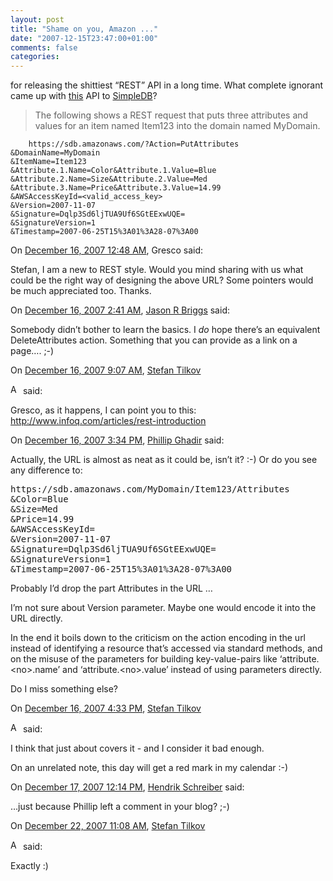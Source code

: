 ```yaml
---
layout: post
title: "Shame on you, Amazon ..."
date: "2007-12-15T23:47:00+01:00"
comments: false
categories: 
---
```


<p>for releasing the shittiest &#8220;REST&#8221; API in a long time. What complete ignorant came up with <a href="http://docs.amazonwebservices.com/AmazonSimpleDB/2007-11-07/DeveloperGuide/?">this</a> API to <a href="http://www.amazon.com/b/ref=sc_fe_c_1_3435361_1?ie=UTF8&amp;node=342335011&amp;no=3435361&amp;me=A36L942TSJ2AJA">SimpleDB</a>?</p>

<blockquote>
<p>The following shows a REST request that puts three attributes and values for an item named Item123 into the domain named MyDomain.</p>
</blockquote>

<pre><code>    https://sdb.amazonaws.com/?Action=PutAttributes
&amp;DomainName=MyDomain
&amp;ItemName=Item123
&amp;Attribute.1.Name=Color&amp;Attribute.1.Value=Blue
&amp;Attribute.2.Name=Size&amp;Attribute.2.Value=Med
&amp;Attribute.3.Name=Price&amp;Attribute.3.Value=14.99
&amp;AWSAccessKeyId=&lt;valid_access_key&gt;
&amp;Version=2007-11-07
&amp;Signature=Dqlp3Sd6ljTUA9Uf6SGtEExwUQE=
&amp;SignatureVersion=1
&amp;Timestamp=2007-06-25T15%3A01%3A28-07%3A00
</code></pre>

<section class="comments">



<div class="comment" id="comment-1538">
On <a href="#comment-1538" title="Permalink to this comment">December 16, 2007 12:48 AM</a>, Gresco
said:
<p>Stefan, I am a new to REST style. Would you mind sharing with us what could be the right way of designing the above URL? Some pointers would be much appreciated too. Thanks.</p>


<div class="comment" id="comment-1539">
On <a href="#comment-1539" title="Permalink to this comment">December 16, 2007  2:41 AM</a>, <a href="http://www.briggs.net.nz/log" title="http://www.briggs.net.nz/log" rel="nofollow">Jason R Briggs</a>
said:
<p>Somebody didn&#8217;t bother to learn the basics.  I <em>do</em> hope there&#8217;s an equivalent DeleteAttributes action.  Something that you can provide as a link on a page&#8230;. ;-)</p>


<div class="comment" id="comment-1540">
On <a href="#comment-1540" title="Permalink to this comment">December 16, 2007  9:07 AM</a>, <a href="/blog/st/">Stefan Tilkov</a>

<a href="/blog/st/" class="commenter-profile"><img src="/mt4/mt-static/images/comment/mt_logo.png" height="16" alt="Author Profile Page" width="16" /></a>
said:
<p>Gresco, as it happens, I can point you to this: <a href="http://www.infoq.com/articles/rest-introduction">http://www.infoq.com/articles/rest-introduction</a></p>


<div class="comment" id="comment-1541">
On <a href="#comment-1541" title="Permalink to this comment">December 16, 2007  3:34 PM</a>, <a href="http://ghadir.de/blog" title="http://ghadir.de/blog" rel="nofollow">Phillip Ghadir</a>
said:
<p>Actually, the URL is almost as neat as it could be, isn&#8217;t it? :-)
Or do you see any difference to:</p>

<pre>
https://sdb.amazonaws.com/MyDomain/Item123/Attributes
&Color=Blue
&Size=Med
&Price=14.99
&AWSAccessKeyId=
&Version=2007-11-07
&Signature=Dqlp3Sd6ljTUA9Uf6SGtEExwUQE=
&SignatureVersion=1
&Timestamp=2007-06-25T15%3A01%3A28-07%3A00
</pre>

<p>Probably I&#8217;d drop the part Attributes in the URL &#8230;</p>

<p>I&#8217;m not sure about Version parameter. Maybe one would encode it into the URL directly.</p>

<p>In the end it boils down to the criticism on the action encoding in the url instead of identifying a resource that&#8217;s accessed via standard methods, and on the misuse of the parameters for building key-value-pairs like &#8216;attribute.&lt;no&gt;.name&#8217; and &#8216;attribute.&lt;no&gt;.value&#8217; instead of using parameters directly.</p>

<p>Do I miss something else?</p>


<div class="comment" id="comment-1542">
On <a href="#comment-1542" title="Permalink to this comment">December 16, 2007  4:33 PM</a>, <a href="/blog/st/">Stefan Tilkov</a>

<a href="/blog/st/" class="commenter-profile"><img src="/mt4/mt-static/images/comment/mt_logo.png" height="16" alt="Author Profile Page" width="16" /></a>
said:
<p>I think that just about covers it - and I consider it bad enough.</p>

<p>On an unrelated note, this day will get a red mark in my calendar :-)</p>


<div class="comment" id="comment-1543">
On <a href="#comment-1543" title="Permalink to this comment">December 17, 2007 12:14 PM</a>, <a href="http://www.tagtraum.com/" title="http://www.tagtraum.com/" rel="nofollow">Hendrik Schreiber</a>
said:
<p>&#8230;just because Phillip left a comment in your blog? ;-)</p>


<div class="comment" id="comment-1544">
On <a href="#comment-1544" title="Permalink to this comment">December 22, 2007 11:08 AM</a>, <a href="/blog/st/">Stefan Tilkov</a>

<a href="/blog/st/" class="commenter-profile"><img src="/mt4/mt-static/images/comment/mt_logo.png" height="16" alt="Author Profile Page" width="16" /></a>
said:
<p>Exactly :)</p>


</section>

